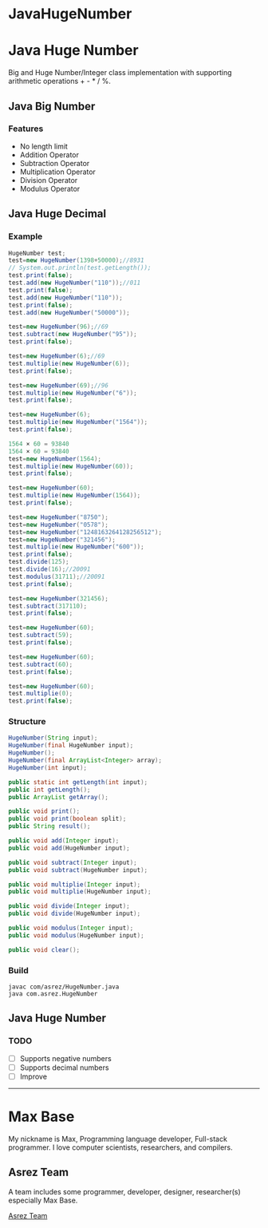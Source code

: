 # JavaHugeNumber

# Java Huge Number

Big and Huge Number/Integer class implementation with supporting arithmetic operations + - * / %.

## Java Big Number

### Features

- No length limit
- Addition Operator
- Subtraction Operator
- Multiplication Operator
- Division Operator
- Modulus Operator

## Java Huge Decimal

### Example

```java
HugeNumber test;
test=new HugeNumber(1398+50000);//8931
// System.out.println(test.getLength());
test.print(false);
test.add(new HugeNumber("110"));//011
test.print(false);
test.add(new HugeNumber("110"));
test.print(false);
test.add(new HugeNumber("50000"));

test=new HugeNumber(96);//69
test.subtract(new HugeNumber("95"));
test.print(false);

test=new HugeNumber(6);//69
test.multiplie(new HugeNumber(6));
test.print(false);

test=new HugeNumber(69);//96
test.multiplie(new HugeNumber("6"));
test.print(false);

test=new HugeNumber(6);
test.multiplie(new HugeNumber("1564"));
test.print(false);

1564 × 60 = 93840
1564 × 60 = 93840
test=new HugeNumber(1564);
test.multiplie(new HugeNumber(60));
test.print(false);

test=new HugeNumber(60);
test.multiplie(new HugeNumber(1564));
test.print(false);

test=new HugeNumber("8750");
test=new HugeNumber("0578");
test=new HugeNumber("1248163264128256512");
test=new HugeNumber("321456");
test.multiplie(new HugeNumber("600"));
test.print(false);
test.divide(125);
test.divide(16);//20091
test.modulus(31711);//20091
test.print(false);

test=new HugeNumber(321456);
test.subtract(317110);
test.print(false);

test=new HugeNumber(60);
test.subtract(59);
test.print(false);

test=new HugeNumber(60);
test.subtract(60);
test.print(false);

test=new HugeNumber(60);
test.multiplie(0);
test.print(false);
```
### Structure

```java
HugeNumber(String input);
HugeNumber(final HugeNumber input);
HugeNumber();
HugeNumber(final ArrayList<Integer> array);
HugeNumber(int input);

public static int getLength(int input);
public int getLength();
public ArrayList getArray();

public void print();
public void print(boolean split);
public String result();

public void add(Integer input);
public void add(HugeNumber input);

public void subtract(Integer input);
public void subtract(HugeNumber input);

public void multiplie(Integer input);
public void multiplie(HugeNumber input);

public void divide(Integer input);
public void divide(HugeNumber input);

public void modulus(Integer input);
public void modulus(HugeNumber input);

public void clear();
```

### Build

```console
javac com/asrez/HugeNumber.java
java com.asrez.HugeNumber
```

## Java Huge Number

### TODO

- [ ] Supports negative numbers
- [ ] Supports decimal numbers
- [ ] Improve

---------

# Max Base

My nickname is Max, Programming language developer, Full-stack programmer. I love computer scientists, researchers, and compilers.

## Asrez Team

A team includes some programmer, developer, designer, researcher(s) especially Max Base.

[Asrez Team](https://www.asrez.com/)
